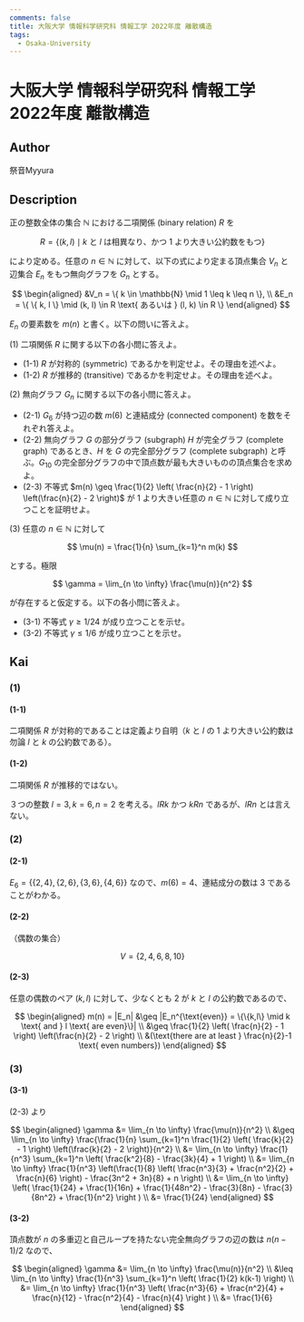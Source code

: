 ```yaml
---
comments: false
title: 大阪大学 情報科学研究科 情報工学 2022年度 離散構造
tags:
  - Osaka-University
---
```

# 大阪大学 情報科学研究科 情報工学 2022年度 離散構造

## **Author**
祭音Myyura

## **Description**
正の整数全体の集合 $\mathbb{N}$ における二項関係 (binary relation) $R$ を

$$
R = \{ (k,l) \mid k \text{ と } l \text{ は相異なり、かつ 1 より大きい公約数をもつ} \}
$$

により定める。任意の $n \in \mathbb{N}$ に対して、以下の式により定まる頂点集合 $V_n$ と辺集合 $E_n$ をもつ無向グラフを $G_n$ とする。

$$
\begin{aligned}
&V_n = \{ k \in \mathbb{N} \mid 1 \leq k \leq n \}, \\
&E_n = \{ \{ k, l \} \mid (k, l) \in R \text{ あるいは } (l, k) \in R \}
\end{aligned}
$$

$E_n$ の要素数を $m(n)$ と書く。以下の問いに答えよ。

(1) 二項関係 $R$ に関する以下の各小問に答えよ。

- (1-1) $R$ が対称的 (symmetric) であるかを判定せよ。その理由を述べよ。
- (1-2) $R$ が推移的 (transitive) であるかを判定せよ。その理由を述べよ。

(2) 無向グラフ $G_n$ に関する以下の各小問に答えよ。

- (2-1) $G_6$ が持つ辺の数 $m(6)$ と連結成分 (connected component) を数をそれぞれ答えよ。
- (2-2) 無向グラフ $G$ の部分グラフ (subgraph) $H$ が完全グラフ (complete graph) であるとき、$H$ を $G$ の完全部分グラフ (complete subgraph) と呼ぶ。$G_{10}$ の完全部分グラフの中で頂点数が最も大きいものの頂点集合を求めよ。
- (2-3) 不等式 $m(n) \geq \frac{1}{2} \left( \frac{n}{2} - 1 \right) \left(\frac{n}{2} - 2 \right)$ が $1$ より大きい任意の $n \in \mathbb{N}$ に対して成り立つことを証明せよ。

(3) 任意の $n \in \mathbb{N}$ に対して

$$
\mu(n) = \frac{1}{n} \sum_{k=1}^n m(k)
$$

とする。極限

$$
\gamma = \lim_{n \to \infty} \frac{\mu(n)}{n^2}
$$

が存在すると仮定する。以下の各小問に答えよ。

- (3-1) 不等式 $\gamma \geq 1/24$ が成り立つことを示せ。
- (3-2) 不等式 $\gamma \leq 1/6$ が成り立つことを示せ。


## **Kai**
### (1)
#### (1-1)
二項関係 $R$ が対称的であることは定義より自明（$k$ と $l$ の $1$ より大きい公約数は勿論 $l$ と $k$ の公約数である）。

#### (1-2)
二項関係 $R$ が推移的ではない。

３つの整数 $l=3, k=6, n=2$ を考える。$l R k$ かつ $k R n$ であるが、$l R n$ とは言えない。

### (2)
#### (2-1)
$E_6 = \{ \{2,4\}, \{2,6\}, \{3,6\}, \{4,6\} \}$ なので、$m(6)=4$、連結成分の数は $3$ であることがわかる。

#### (2-2)
（偶数の集合）

$$
V = \{ 2, 4, 6, 8, 10 \}
$$

#### (2-3)
任意の偶数のペア $(k,l)$ に対して、少なくとも $2$ が $k$ と $l$ の公約数であるので、

$$
\begin{aligned}
m(n) = |E_n| &\geq |E_n^{\text{even}} = \{\{k,l\} \mid k \text{ and } l \text{ are even}\}| \\
&\geq \frac{1}{2} \left( \frac{n}{2} - 1 \right) \left(\frac{n}{2} - 2 \right) \\
&(\text{there are at least } \frac{n}{2}-1 \text{ even numbers})
\end{aligned}
$$

### (3)
#### (3-1)
(2-3) より

$$
\begin{aligned}
\gamma &= \lim_{n \to \infty} \frac{\mu(n)}{n^2} \\ 
&\geq \lim_{n \to \infty} \frac{\frac{1}{n} \sum_{k=1}^n \frac{1}{2} \left( \frac{k}{2} - 1 \right) \left(\frac{k}{2} - 2 \right)}{n^2} \\
&= \lim_{n \to \infty} \frac{1}{n^3} \sum_{k=1}^n \left( \frac{k^2}{8} - \frac{3k}{4} + 1 \right) \\
&= \lim_{n \to \infty} \frac{1}{n^3} \left(\frac{1}{8} \left( \frac{n^3}{3} + \frac{n^2}{2} + \frac{n}{6} \right) - \frac{3n^2 + 3n}{8} + n \right) \\
&= \lim_{n \to \infty} \left( \frac{1}{24} + \frac{1}{16n} + \frac{1}{48n^2} - \frac{3}{8n} - \frac{3}{8n^2} + \frac{1}{n^2} \right ) \\
&= \frac{1}{24}
\end{aligned}
$$

#### (3-2)
頂点数が $n$ の多重辺と自己ループを持たない完全無向グラフの辺の数は $n(n-1)/2$ なので、

$$
\begin{aligned}
\gamma &= \lim_{n \to \infty} \frac{\mu(n)}{n^2} \\ 
&\leq \lim_{n \to \infty} \frac{1}{n^3} \sum_{k=1}^n \left( \frac{1}{2} k(k-1)  \right) \\
&= \lim_{n \to \infty} \frac{1}{n^3} \left( \frac{n^3}{6} + \frac{n^2}{4} + \frac{n}{12} - \frac{n^2}{4} - \frac{n}{4} \right ) \\
&= \frac{1}{6}
\end{aligned}
$$